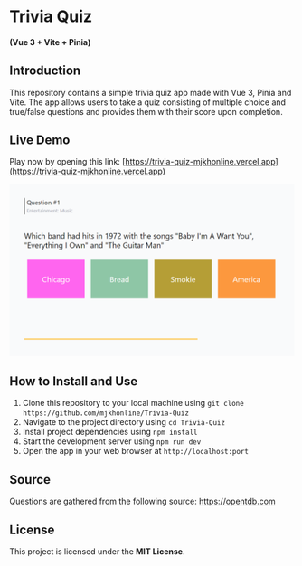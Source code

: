 # Trivia Quiz
#### (Vue 3 + Vite + Pinia)

## Introduction

This repository contains a simple trivia quiz app made with Vue 3, Pinia and Vite. The app allows users to take a quiz consisting of multiple choice and true/false questions and provides them with their score upon completion.

## Live Demo
Play now by opening this link:
[https://trivia-quiz-mjkhonline.vercel.app](https://trivia-quiz-mjkhonline.vercel.app)

![screenshot](public/screenshot.png)

## How to Install and Use

1. Clone this repository to your local machine using `git clone https://github.com/mjkhonline/Trivia-Quiz`
2. Navigate to the project directory using `cd Trivia-Quiz`
3. Install project dependencies using `npm install`
4. Start the development server using `npm run dev`
5. Open the app in your web browser at `http://localhost:port`

## Source
Questions are gathered from the following source: https://opentdb.com

## License

This project is licensed under the **MIT License**.

